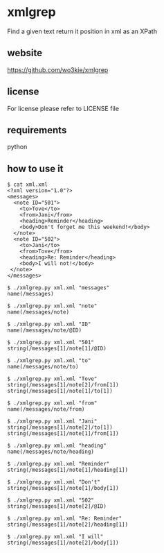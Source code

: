 # xmlgrep  
Find a given text return it position in xml as an XPath  
  
## website  
https://github.com/wo3kie/xmlgrep  
  
## license  
For license please refer to LICENSE file  
  
## requirements  
python  
  
## how to use it  
``$ cat xml.xml ``  
``<?xml version="1.0"?>``  
``<messages>``  
``  <note ID="501">``  
``    <to>Tove</to>``  
``    <from>Jani</from>``  
``    <heading>Reminder</heading>``  
``    <body>Don't forget me this weekend!</body>``  
``  </note>``  
``  <note ID="502">``  
``    <to>Jani</to>``  
``    <from>Tove</from>``  
``    <heading>Re: Reminder</heading>``  
``    <body>I will not!</body>``  
``  </note> ``  
``</messages>``  
  
``$ ./xmlgrep.py xml.xml "messages"``  
``name(/messages)``  
  
``$ ./xmlgrep.py xml.xml "note"``  
``name(/messages/note)``  
  
``$ ./xmlgrep.py xml.xml "ID"``  
``name(/messages/note/@ID)``  
  
``$ ./xmlgrep.py xml.xml "501"``  
``string(/messages[1]/note[1]/@ID)``  
  
``$ ./xmlgrep.py xml.xml "to"``  
``name(/messages/note/to)``  
  
``$ ./xmlgrep.py xml.xml "Tove"``  
``string(/messages[1]/note[2]/from[1])``  
``string(/messages[1]/note[1]/to[1])``  
  
``$ ./xmlgrep.py xml.xml "from"``  
``name(/messages/note/from)``  
  
``$ ./xmlgrep.py xml.xml "Jani"``  
``string(/messages[1]/note[2]/to[1])``  
``string(/messages[1]/note[1]/from[1])``  
  
``$ ./xmlgrep.py xml.xml "heading"``  
``name(/messages/note/heading)``  
  
``$ ./xmlgrep.py xml.xml "Reminder"``  
``string(/messages[1]/note[1]/heading[1])``  
  
``$ ./xmlgrep.py xml.xml "Don't"``  
``string(/messages[1]/note[1]/body[1])``  
  
``$ ./xmlgrep.py xml.xml "502"``  
``string(/messages[1]/note[2]/@ID)``  
  
``$ ./xmlgrep.py xml.xml "Re: Reminder"``  
``string(/messages[1]/note[2]/heading[1])``  
  
``$ ./xmlgrep.py xml.xml "I will"``  
``string(/messages[1]/note[2]/body[1])``  
  
